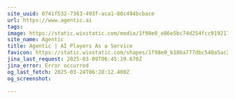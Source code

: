 ```yaml
---
site_uuid: 0741f532-7363-493f-aca1-80c494bcbace
url: https://www.agentic.ai
tags: 
image: https://static.wixstatic.com/media/1f98e0_e86e5bc74d254fcc919217c0e3121efe~mv2.jpg/v1/fill/w_600,h_315,al_c/1f98e0_e86e5bc74d254fcc919217c0e3121efe~mv2.jpg
site_name: Agentic
title: Agentic | AI Players As a Service
favicon: https://static.wixstatic.com/shapes/1f98e0_b18ba777dbc540a5ac25df4ffeba76aa.svg
jina_last_request: 2025-03-09T06:45:19.670Z
jina_error: Error occurred
og_last_fetch: 2025-03-24T06:28:12.400Z
og_screenshot: 

---
```


